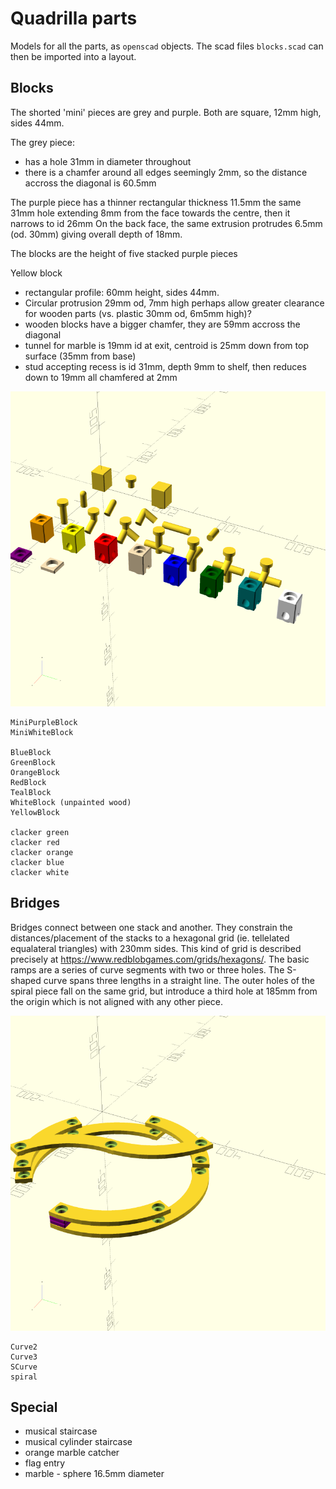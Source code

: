 Quadrilla parts
===============

Models for all the parts, as `openscad` objects. The scad files `blocks.scad` can then be imported into a layout.


Blocks
------
The shorted 'mini' pieces are grey and purple. Both are square, 12mm high, sides 44mm.

The grey piece:
  - has a hole 31mm in diameter throughout
  - there is a chamfer around all edges seemingly 2mm, so the distance accross the diagonal is 60.5mm

The purple piece has a thinner rectangular thickness 11.5mm
   the same 31mm hole extending 8mm from the face towards the centre, then it narrows to id 26mm
   On the back face, the same extrusion protrudes 6.5mm (od. 30mm) giving overall depth of 18mm.

The blocks are the height of five stacked purple pieces

Yellow block
  - rectangular profile: 60mm height, sides 44mm.
  - Circular protrusion 29mm od, 7mm high
    perhaps allow greater clearance for wooden parts (vs. plastic 30mm od, 6m5mm high)?
  - wooden blocks have a bigger chamfer, they are 59mm accross the diagonal
  - tunnel for marble is 19mm id at exit, centroid is 25mm down from top surface (35mm from base)
  - stud accepting recess is id 31mm, depth 9mm to shelf, then reduces down to 19mm
    all chamfered at 2mm

![blocks render](./blocks.png)

    MiniPurpleBlock
    MiniWhiteBlock

    BlueBlock
    GreenBlock
    OrangeBlock
    RedBlock
    TealBlock
    WhiteBlock (unpainted wood)
    YellowBlock

    clacker green
    clacker red
    clacker orange
    clacker blue
    clacker white

Bridges
-----
Bridges connect between one stack and another. They constrain the distances/placement of the stacks to a hexagonal grid (ie. tellelated equalateral triangles) with 230mm sides. This kind of grid is described precisely at https://www.redblobgames.com/grids/hexagons/. The basic ramps are a series of curve segments with two or three holes. The S-shaped curve spans three lengths in a straight line. The outer holes of the spiral piece fall on the same grid, but introduce a third hole at 185mm from the origin which is not aligned with any other piece.

![ramps render](./bridges.png)

    Curve2
    Curve3
    SCurve
    spiral

Special
-------
* musical staircase
* musical cylinder staircase
* orange marble catcher
* flag entry
* marble - sphere 16.5mm diameter
